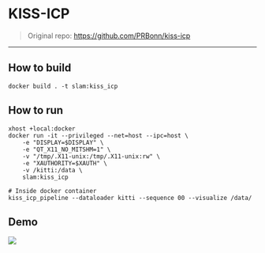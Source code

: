 # KISS-ICP

> Original repo: https://github.com/PRBonn/kiss-icp

---

## How to build

```
docker build . -t slam:kiss_icp
```

## How to run

```
xhost +local:docker 
docker run -it --privileged --net=host --ipc=host \
    -e "DISPLAY=$DISPLAY" \
    -e "QT_X11_NO_MITSHM=1" \
    -v "/tmp/.X11-unix:/tmp/.X11-unix:rw" \
    -e "XAUTHORITY=$XAUTH" \
    -v /kitti:/data \
    slam:kiss_icp

# Inside docker container
kiss_icp_pipeline --dataloader kitti --sequence 00 --visualize /data/
```

## Demo

![](./output.gif)

